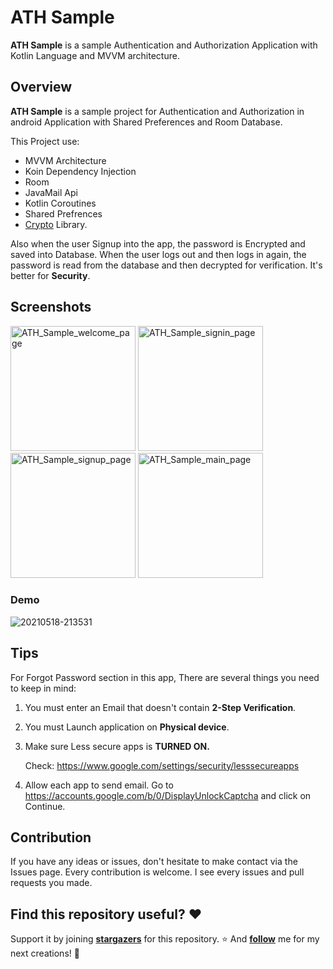 # ATH Sample

**ATH Sample** is a sample Authentication and Authorization Application with Kotlin Language and MVVM architecture.

## Overview

**ATH Sample** is a sample project for Authentication and Authorization in android Application with Shared Preferences and Room Database.

This Project use:

- MVVM Architecture 
- Koin Dependency Injection
- Room 
- JavaMail Api
- Kotlin Coroutines
- Shared Prefrences
- [Crypto](https://github.com/KazaKago/Cryptore) Library.

Also when the user Signup into the app, the password is Encrypted and saved into Database. When the user logs out and then logs in again, the password is read from the database and then decrypted for verification. It's better for **Security**.

## Screenshots
<img width="200" alt="ATH_Sample_welcome_page" src="https://user-images.githubusercontent.com/73066290/118691024-e924d680-b81d-11eb-9e91-c78b0a7e86df.png"> <img width="200" alt="ATH_Sample_signin_page" src="https://user-images.githubusercontent.com/73066290/118691048-ee822100-b81d-11eb-8e3f-41454fd19a1e.png"> <img width="200" alt="ATH_Sample_signup_page" src="https://user-images.githubusercontent.com/73066290/118691054-f04be480-b81d-11eb-9b33-251c030c7b74.png"> <img width="200" alt="ATH_Sample_main_page" src="https://user-images.githubusercontent.com/73066290/118691057-f17d1180-b81d-11eb-9f30-5d32e1f44b94.png">


### Demo
![20210518-213531](https://user-images.githubusercontent.com/73066290/118696654-c4336200-b823-11eb-9377-f4c0881daadd.gif)

## Tips

For Forgot Password section in this app, There are several things you need to keep in mind:

1. You must enter an Email that doesn't contain **2-Step Verification**.

2. You must Launch application on **Physical device**.

3. Make sure Less secure apps is **TURNED ON.**

   Check: https://www.google.com/settings/security/lesssecureapps

4. Allow each app to send email. Go to https://accounts.google.com/b/0/DisplayUnlockCaptcha and click on Continue.

## Contribution

If you have any ideas or issues, don't hesitate to make contact via the Issues page. Every contribution is welcome. I see every issues and pull requests you made.

## Find this repository useful? ❤️

Support it by joining **[stargazers](https://github.com/AbolfaZlRezaEe/ATH-Sample/stargazers)** for this repository. ⭐
And **[follow](https://github.com/AbolfaZlRezaEe)** me for my next creations! 🤩



